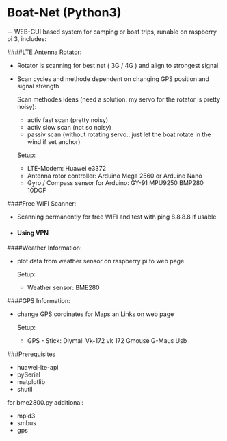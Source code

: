 # Boat-Net (Python3)
--
WEB-GUI based system for camping or boat trips, runable on raspberry pi 3, includes:

####LTE Antenna Rotator:
- Rotator is scanning for best net ( 3G / 4G ) and align to strongest signal
- Scan cycles and methode dependent on changing GPS position and signal strength

  Scan methodes Ideas (need a solution: my servo for the rotator is pretty noisy):
  - activ fast scan (pretty noisy)
  - activ slow scan (not so noisy)
  - passiv scan (without rotating servo.. just let the boat rotate in the wind if set anchor)

  Setup:
  - LTE-Modem: Huawei e3372
  - Antenna rotor controller: Arduino Mega 2560 or Arduino Nano
  - Gyro / Compass sensor for Arduino: GY-91 MPU9250 BMP280 10DOF 

####Free WIFI Scanner:
- Scanning permanently for free WIFI and test with ping 8.8.8.8 if usable
- #### Using VPN

####Weather Information:
- plot data from weather sensor on raspberry pi to web page

  Setup:
  - Weather sensor: BME280



####GPS Information:
- change GPS cordinates for Maps an Links on web page

  Setup:
  - GPS - Stick: Diymall Vk-172 vk 172 Gmouse G-Maus Usb


###Prerequisites  
- huawei-lte-api
- pySerial
- matplotlib
- shutil

for bme2800.py additional:
- mpld3
- smbus
- gps
